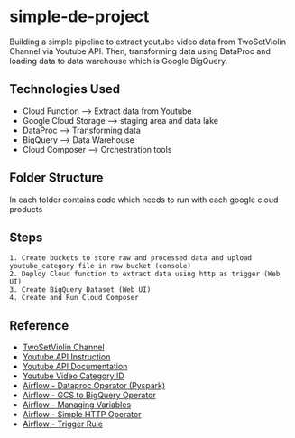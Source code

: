 # simple-de-project
Building a simple pipeline to extract youtube video data from TwoSetViolin Channel via Youtube API. Then, transforming data using DataProc and loading data to data warehouse which is Google BigQuery.
## Technologies Used
- Cloud Function --> Extract data from Youtube
- Google Cloud Storage --> staging area and data lake
- DataProc --> Transforming data
- BigQuery --> Data Warehouse
- Cloud Composer --> Orchestration tools
## Folder Structure
In each folder contains code which needs to run with each google cloud products
## Steps
    1. Create buckets to store raw and processed data and upload youtube_category file in raw bucket (console)
    2. Deploy Cloud function to extract data using http as trigger (Web UI)
    3. Create BigQuery Dataset (Web UI)
    4. Create and Run Cloud Composer
## Reference
- [TwoSetViolin Channel](https://youtube.com/c/twosetviolin)
- [Youtube API Instruction](https://youtu.be/SwSbnmqk3zY)
- [Youtube API Documentation](https://developers.google.com/youtube/v3/docs)
- [Youtube Video Category ID](https://mixedanalytics.com/youtube-video-category-id-list/)
- [Airflow - Dataproc Operator (Pyspark)](https://airflow.apache.org/docs/apache-airflow-providers-google/stable/_modules/tests/system/providers/google/cloud/dataproc/example_dataproc_pyspark.html)
- [Airflow - GCS to BigQuery Operator](https://airflow.apache.org/docs/apache-airflow-providers-google/stable/operators/cloud/gcs.html#howto-operator-gcstobigqueryoperator)
- [Airflow - Managing Variables](https://airflow.apache.org/docs/apache-airflow/stable/howto/variable.html)
- [Airflow - Simple HTTP Operator](https://airflow.apache.org/docs/apache-airflow-providers-http/stable/operators.htm)
- [Airflow - Trigger Rule](https://airflow.apache.org/docs/apache-airflow/1.10.5/concepts.html?highlight=trigger%20rule#)
